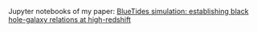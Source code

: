 Jupyter notebooks of my paper: 
<a href="https://arxiv.org/abs/1801.04951">BlueTides simulation: establishing black hole-galaxy relations at high-redshift</a>

